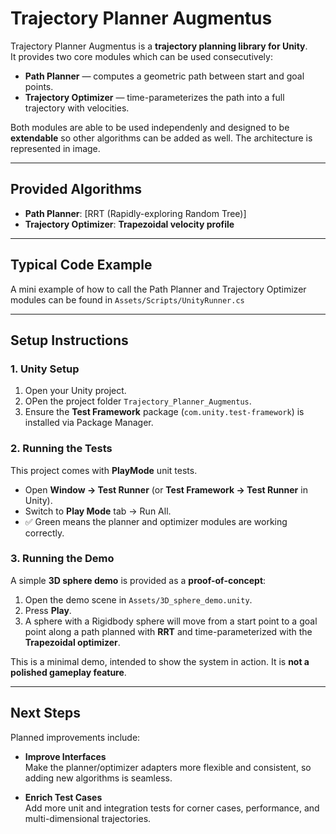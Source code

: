 # Trajectory Planner Augmentus

Trajectory Planner Augmentus is a **trajectory planning library for Unity**.  
It provides two core modules which can be used consecutively:

- **Path Planner** — computes a geometric path between start and goal points.
- **Trajectory Optimizer** — time-parameterizes the path into a full trajectory with velocities.

Both modules are able to be used independenly and designed to be **extendable** so other algorithms can be added as well. The architecture is represented in image.

---

## Provided Algorithms

- **Path Planner**: [RRT (Rapidly-exploring Random Tree)] 
- **Trajectory Optimizer**: **Trapezoidal velocity profile**

---

## Typical Code Example
A mini example of how to call the Path Planner and Trajectory Optimizer modules can be found in `Assets/Scripts/UnityRunner.cs`


---


## Setup Instructions

### 1. Unity Setup
1. Open your Unity project.
2. OPen the project folder `Trajectory_Planner_Augmentus`.
3. Ensure the **Test Framework** package (`com.unity.test-framework`) is installed via Package Manager.

### 2. Running the Tests
This project comes with **PlayMode** unit tests.

- Open **Window → Test Runner** (or **Test Framework → Test Runner** in Unity).
- Switch to **Play Mode** tab → Run All.
- ✅ Green means the planner and optimizer modules are working correctly.

### 3. Running the Demo
A simple **3D sphere demo** is provided as a **proof-of-concept**:

1. Open the demo scene in `Assets/3D_sphere_demo.unity`.
2. Press **Play**.
3. A sphere with a Rigidbody sphere will move from a start point to a goal point along a path planned with **RRT** and time-parameterized with the **Trapezoidal optimizer**.

This is a minimal demo, intended to show the system in action. It is **not a polished gameplay feature**.

---

## Next Steps

Planned improvements include:

- **Improve Interfaces**  
  Make the planner/optimizer adapters more flexible and consistent, so adding new algorithms is seamless.

- **Enrich Test Cases**  
  Add more unit and integration tests for corner cases, performance, and multi-dimensional trajectories.

